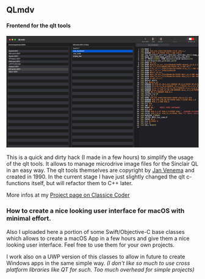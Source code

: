 
## QLmdv
#### Frontend for the qlt tools

![Screenshot QLmdv](assets/screen1.png)

This is a quick and dirty hack (I made in a few hours) to simplify the usage of the qlt tools.
It allows to manage microdrive image files for the Sinclair QL in an easy way.
The qlt tools themselves are copyright by [Jan Venema](http://web.inter.nl.net/hcc/A.Jaw.Venema/) and created in 1990.
In the current stage I have just slightly changed the qlt c-functions itself, but will refactor them to C++ later.

More infos at my [Project page on Classice Coder](http://classicscoder.com/projects.html)

### How to create a nice looking user interface for macOS with minimal effort. 

Also I uploaded here a portion of some Swift/Objective-C base classes which allows to create a macOS App in a few hours
and give them a nice looking user interface.
Feel free to use them for your own projects.

I work also on a UWP version of this classes to allow in future to create Windows apps in the same simple way.
*(I don't like so much to use cross platform libraries like QT for such. Too much overhead for simple projects)*
